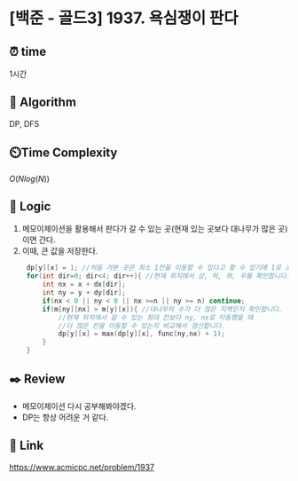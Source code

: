 # [백준 - 골드3] 1937. 욕심쟁이 판다
 
## ⏰  **time**
1시간

## :pushpin: **Algorithm**
DP, DFS

## ⏲️**Time Complexity**
$O(Nlog(N))$

## :round_pushpin: **Logic**
1. 메모이제이션을 활용해서 판다가 갈 수 있는 곳(현재 있는 곳보다 대나무가 많은 곳)이면 간다.
2. 이때, 큰 값을 저장한다.
   ```cpp
	dp[y][x] = 1; //처음 가본 곳은 최소 1칸을 이동할 수 있다고 할 수 있기에 1로 초기화 해줍니다.
	for(int dir=0; dir<4; dir++){ //현재 위치에서 상, 하, 좌, 우를 확인합니다.
		int nx = x + dx[dir];
		int ny = y + dy[dir];
		if(nx < 0 || ny < 0 || nx >=n || ny >= n) continue;
		if(m[ny][nx] > m[y][x]){ //대나무의 수가 더 많은 지역인지 확인합니다.
        	//현재 위치에서 갈 수 있는 최대 칸보다 ny, nx로 이동했을 때
            //더 많은 칸을 이동할 수 있는지 비교해서 갱신합니다.
			dp[y][x] = max(dp[y][x], func(ny,nx) + 1); 
		}
	}
   ```

## :black_nib: **Review**
- 메모이제이션 다시 공부해봐야겠다.
- DP는 항상 어려운 거 같다.

## 📡 Link
https://www.acmicpc.net/problem/1937
